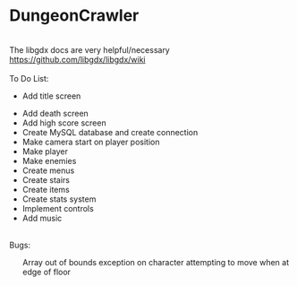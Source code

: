 # DungeonCrawler
<br>The libgdx docs are very helpful/necessary
<br>https://github.com/libgdx/libgdx/wiki
<br>
<br>To Do List:
<br><ul><li>Add title screen</li>
<li>Add death screen</li>
<li>Add high score screen</li>
<li>Create MySQL database and create connection</li>
<li>Make camera start on player position</li>
<li>Make player</li>
<li>Make enemies</li>
<li>Create menus</li>
<li>Create stairs</li>
<li>Create items</li>
<li>Create stats system</li>
<li>Implement controls</li>
<li>Add music</li></ul>
<br>Bugs:
<ul>Array out of bounds exception on character attempting to move when at edge of floor</ul>
<ul></ul>
